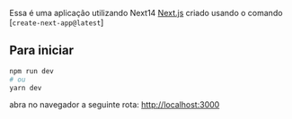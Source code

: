 Essa é uma aplicação utilizando Next14 [Next.js](https://nextjs.org/) criado usando o comando [`create-next-app@latest`]

## Para iniciar

```bash
npm run dev
# ou
yarn dev
```

abra no navegador a seguinte rota: [http://localhost:3000](http://localhost:3000)

